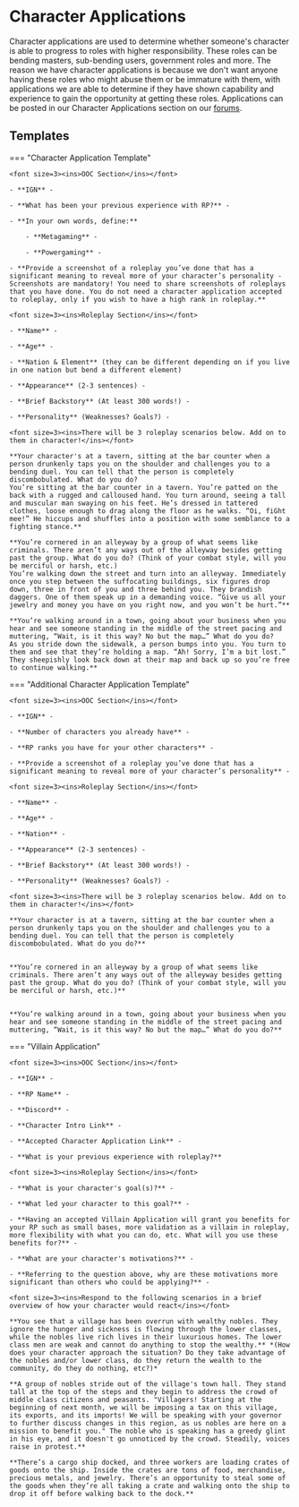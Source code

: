 # Character Applications

Character applications are used to determine whether someone's character is able to progress to roles with higher responsibility. These roles can be bending masters, sub-bending users, government roles and more. The reason we have character applications is because we don't want anyone having these roles who might abuse them or be immature with them, with applications we are able to determine if they have shown capability and experience to gain the opportunity at getting these roles. Applications can be posted in our Character Applications section on our <a href="https://www.rokucraft.com/forum/m/24336306/viewforum/9706889" target="_blank">forums</a>.

## Templates

=== "Character Application Template"
    
    <font size=3><ins>OOC Section</ins></font>

    - **IGN** -

    - **What has been your previous experience with RP?** -

    - **In your own words, define:**

        - **Metagaming** -

        - **Powergaming** -

    - **Provide a screenshot of a roleplay you’ve done that has a significant meaning to reveal more of your character’s personality - Screenshots are mandatory! You need to share screenshots of roleplays that you have done. You do not need a character application accepted to roleplay, only if you wish to have a high rank in roleplay.**

    <font size=3><ins>Roleplay Section</ins></font>

    - **Name** -

    - **Age** -

    - **Nation & Element** (they can be different depending on if you live in one nation but bend a different element)

    - **Appearance** (2-3 sentences) -

    - **Brief Backstory** (At least 300 words!) -

    - **Personality** (Weaknesses? Goals?) -

    <font size=3><ins>There will be 3 roleplay scenarios below. Add on to them in character!</ins></font>

    **Your character's at a tavern, sitting at the bar counter when a person drunkenly taps you on the shoulder and challenges you to a bending duel. You can tell that the person is completely discombobulated. What do you do?
    You’re sitting at the bar counter in a tavern. You’re patted on the back with a rugged and calloused hand. You turn around, seeing a tall and muscular man swaying on his feet. He’s dressed in tattered clothes, loose enough to drag along the floor as he walks. “Oi, fiGht mee!” He hiccups and shuffles into a position with some semblance to a fighting stance.**

    **You’re cornered in an alleyway by a group of what seems like criminals. There aren’t any ways out of the alleyway besides getting past the group. What do you do? (Think of your combat style, will you be merciful or harsh, etc.)
    You’re walking down the street and turn into an alleyway. Immediately once you step between the suffocating buildings, six figures drop down, three in front of you and three behind you. They brandish daggers. One of them speak up in a demanding voice. “Give us all your jewelry and money you have on you right now, and you won’t be hurt.”**

    **You’re walking around in a town, going about your business when you hear and see someone standing in the middle of the street pacing and muttering, “Wait, is it this way? No but the map…” What do you do?
    As you stride down the sidewalk, a person bumps into you. You turn to them and see that they’re holding a map. “Ah! Sorry, I’m a bit lost.” They sheepishly look back down at their map and back up so you’re free to continue walking.**

=== "Additional Character Application Template"

    <font size=3><ins>OOC Section</ins></font>

    - **IGN** -

    - **Number of characters you already have** -

    - **RP ranks you have for your other characters** -

    - **Provide a screenshot of a roleplay you’ve done that has a significant meaning to reveal more of your character’s personality** -
    
    <font size=3><ins>Roleplay Section</ins></font>

    - **Name** -

    - **Age** -

    - **Nation** -

    - **Appearance** (2-3 sentences) -

    - **Brief Backstory** (At least 300 words!) -

    - **Personality** (Weaknesses? Goals?) -

    <font size=3><ins>There will be 3 roleplay scenarios below. Add on to them in character!</ins></font>

    **Your character is at a tavern, sitting at the bar counter when a person drunkenly taps you on the shoulder and challenges you to a bending duel. You can tell that the person is completely discombobulated. What do you do?**


    **You’re cornered in an alleyway by a group of what seems like criminals. There aren’t any ways out of the alleyway besides getting past the group. What do you do? (Think of your combat style, will you be merciful or harsh, etc.)**


    **You’re walking around in a town, going about your business when you hear and see someone standing in the middle of the street pacing and muttering, “Wait, is it this way? No but the map…” What do you do?**

=== "Villain Application"

    <font size=3><ins>OOC Section</ins></font>

    - **IGN** -

    - **RP Name** -

    - **Discord** -

    - **Character Intro Link** -

    - **Accepted Character Application Link** -

    - **What is your previous experience with roleplay?**

    <font size=3><ins>Roleplay Section</ins></font>

    - **What is your character's goal(s)?** -

    - **What led your character to this goal?** -

    - **Having an accepted Villain Application will grant you benefits for your RP such as small bases, more validation as a villain in roleplay, more flexibility with what you can do, etc. What will you use these benefits for?** -

    - **What are your character's motivations?** -

    - **Referring to the question above, why are these motivations more significant than others who could be applying?** - 

    <font size=3><ins>Respond to the following scenarios in a brief overview of how your character would react</ins></font>

    **You see that a village has been overrun with wealthy nobles. They ignore the hunger and sickness is flowing through the lower classes, while the nobles live rich lives in their luxurious homes. The lower class men are weak and cannot do anything to stop the wealthy.** *(How does your character approach the situation? Do they take advantage of the nobles and/or lower class, do they return the wealth to the community, do they do nothing, etc?)*

    **A group of nobles stride out of the village's town hall. They stand tall at the top of the steps and they begin to address the crowd of middle class citizens and peasants. "Villagers! Starting at the beginning of next month, we will be imposing a tax on this village, its exports, and its imports! We will be speaking with your governor to further discuss changes in this region, as us nobles are here on a mission to benefit you." The noble who is speaking has a greedy glint in his eye, and it doesn't go unnoticed by the crowd. Steadily, voices raise in protest.**

    **There’s a cargo ship docked, and three workers are loading crates of goods onto the ship. Inside the crates are tons of food, merchandise, precious metals, and jewelry. There’s an opportunity to steal some of the goods when they’re all taking a crate and walking onto the ship to drop it off before walking back to the dock.**